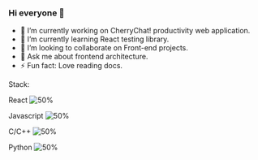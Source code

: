 ### Hi everyone 👋

- 🔭 I’m currently working on CherryChat! productivity web application.
- 🌱 I’m currently learning React testing library.
- 👯 I’m looking to collaborate on Front-end projects.
- 💬 Ask me about frontend architecture.
- ⚡ Fun fact: Love reading docs.

Stack:

React       ![50%](https://progress-bar.dev/80)

Javascript  ![50%](https://progress-bar.dev/70)

C/C++       ![50%](https://progress-bar.dev/50)

Python      ![50%](https://progress-bar.dev/30)

